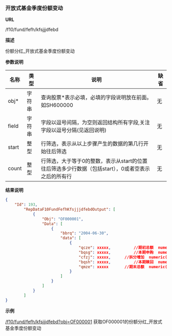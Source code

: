 
### 开放式基金季度份额变动   

**URL**

/f10/fund/fefh/kfsjjjdfebd

**描述**

份额分红_开放式基金季度份额变动 

**参数说明**

|名称|类型|说明|缺省|
| -------- | -------- | -------- | -------- |
|obj\*|字符串|查询股票\*表示必填，必填的字段说明放在前面。如SH600000|无|
|field|字符串|字段以逗号间隔，为空则返回结构所有字段,关注字段以逗号分隔(见返回说明)|无|
|start|整型|行筛选，表示从以上步骤产生的数据的第几行开始往后筛选|无|
|count|整型|行筛选，大于等于0的整数，表示从start的位置往后筛选多少行数据（包括start），0或者空表示之后的所有行|无|


**结果说明**

```json
{
    "Id": 193,
        "RepDataF10FundFefhKfsjjjdfebdOutput": [
            {
                "Obj": "OF000001",
                "Data": [
                    {
                        "bbrq": "2004-06-30",
                        "data": [
                            {
								"qcze": xxxxx,  		//期初总额	numeric(19,4)
								"bqsg": xxxxx,  		//本期申购	numeric(19,4) 
								"cfzj": xxxxx, 		//拆分增加	numeric(19,4) 
								"bqsh": xxxxx,  		//本期赎回	numeric(19,4)
								"qmze": xxxxx 		//期末总额	numeric(19,4)
                            }
                        ]
                    }
				]
			}
   	 	]
}
```

**示例**

[/f10/fund/fefh/kfsjjjdfebd?obj=OF000001]($APIHOST$/f10/fund/fefh/kfsjjjdfebd?obj=OF000001)
获取OF000001的份额分红_开放式基金季度份额变动  
